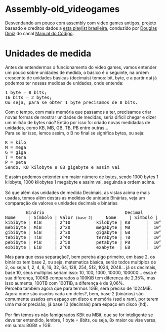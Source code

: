 # Assembly-old_videogames
Desvendando um pouco com assembly com video games antigos, projeto baseado e creditos dados a <a target="_blank" href="https://www.youtube.com/watch?v=WoOVbPnpyjk&list=PLLFRf_pkM7b6Vi0ehPPovl1gQ5ubHTy5P&index=2">esta playlist brasileira</a>, conduzido por <a href="https://github.com/ManualDoCodigo">Douglas Diniz</a> do canal <a href="https://www.youtube.com/@ManualdoCodigo">Manual do Código</a>.

# Unidades de medida
Antes de entendermos o funcionamento do video games, vamos entender um pouco sobre unidades de medida, o básico é o seguinte, na ordem crescente de unidades básicas (decimais) temos: bit, byte, e a partir daí já podemos ter nossas medidas de unidades, onde entenda:
<pre>
1 byte = 8 bits;
16 bits = 2 bytes;
Ou seja, para se obter 1 byte precisamos de 8 bits.
</pre>
  Com o tempo, com mais memória que passamos a ter, precisamos criar novas formas de mostrar unidades de medidas, seria difícil chegar e dizer um milhão de bytes não? Então por isso foi criado novas medidadas de unidades, como KB, MB, GB, TB, PB entre outras...<br>
  Para se ler isso, lemos assim, o B no final se significa bytes, ou seja:
<pre>
K = kilo
M = mega
G = giga
T = tera
P = peta
Sendo, KB kilobyte e GB gigabyte e assim vai
</pre>
E assim podemos entender um maior número de bytes, sendo 1000 bytes 1 kilobyte, 1000 kilobytes 1 megabyte e assim vai, seguinda a ordem acima.<br><br>
Só que além das unidades de medida Decimais, as vistas acima e mais usadas, temos além destas as medidas de unidade Binárias, veja um comparação de valores e unidades decimais e binárias: 
<pre>
        Binário                               Decimal
Nome     | Símbolo | Valor <small>(base 2)</small>     Nome     | Símbolo |  Valor <small>(base 10)</small>
kibibyte | KiB	   | 2^10	       kilobyte | KB	  |  10^3
mebibyte | MiB	   | 2^20	       megabyte | MB	  |  10^6
gibibyte | GiB	   | 2^30	       gigabyte	| GB	  |  10^9
tebibyte | TiB	   | 2^40	       terabyte	| TB	  |  10^12
pebibyte | PiB	   | 2^50	       petabyte	| PB	  |  10^15
exbibyte | EiB	   | 2^60	       exabyte	| EB	  |  10^18
</pre>
Mas para que essa separação?, bem pereba algo primeiro, em base 2, os binários tem base 2, ou seja, matematica básica, serão todos multiplos de 2, ou seja: 1, 2, 4, 8, 16, 32, 64, 128, 254, 512, 1024, 2048... já os decimais, base 10, seus multiplos seriam isso: 10, 100, 1000, 10000, 100000... essa é sua diferença, 100KB comparados a 100KiB tem diferença de 2,35%, mas isso aumenta, 100TB com 100TiB, a diferença é de 9,06%.<br>
Perceba também agora que para termos 1GiB, será preciso de 1024MiB.<br>
Agora onde são usados cada um deles?, bem, base 2 (binários) são comumente usados em espaço em disco e memória (ssd e ram), por terem uma maior precisão, já base 10 (decimais) para espaço em disco (hd).<br><br>
Por fim temos os não famigerados KBit ou MBit, que se for inteligente se deve ter entendido, lembre, 1 byte = 8bits, ou seja, 8x maior ou vise versa, em suma: 8GBit = 1GB.